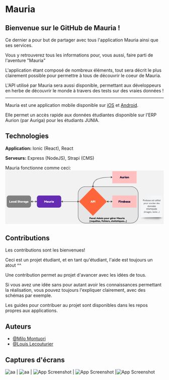 
# Mauria 

## Bienvenue sur le GitHub de Mauria !
Ce dernier a pour but de partager avec tous l'application Mauria ainsi que ses services.

Vous y retrouverez tous les informations pour, vous aussi, faire parti de l'aventure "Mauria"

L'application étant composé de nombreux éléments, tout sera décrit le plus clairement possible pour permettre à tous de découvrir le coeur de Mauria.

L'API utilisé par Mauria sera aussi disponible, permettant aux développeurs en herbe de découvrir le monde à travers des tests sur des vraies données !

---

Mauria est une application mobile disponible sur [iOS](https://apps.apple.com/fr/app/mauria/id6444381612) et [Android](https://play.google.com/store/apps/details?id=io.ionic.mauria).

Elle permet un accès rapide aux données étudiantes disponible sur l'ERP Aurion (par Auriga) pour les étudiants JUNIA.



## Technologies


**Application:** Ionic (React), React

**Serveurs:** Express (NodeJS), Strapi (CMS)

Mauria fonctionne comme ceci:
![Structure de Mauria](https://raw.githubusercontent.com/MauriaApp/App/master/MauriaStruct.jpg)
## Contributions

Les contributions sont les bienvenues!

Ceci est un projet étudiant, et en tant qu'étudiant, l'aide est toujours un atout ^^

Une contribution permet au projet d'avancer avec les idées de tous. 

Si vous avez une idée sans pour autant avoir les connaissances permettant la réalisation, vous pouvez toujours l'expliquer clairement, avec des schémas par exemple.

Les guides pour contribuer au projet sont disponibles dans les repos propres aux applications.
## Auteurs

- [@Milo Montuori](https://www.github.com/MylowMntr)
- [@Louis Lecouturier](https://www.github.com/LouisLecouturier)



## Captures d'écrans

![aa](https://play-lh.googleusercontent.com/2ibzBjTCktOaHGWWHGq3Oj8x3L3OIhvlIUExQ9bYxUMGoK0RgNLPL3f67aoExv5X5Q)  |  ![aa](https://play-lh.googleusercontent.com/CqowCgtuh99Nnl2OSTaySW35h_axsad_pz72tgZxY_ePL4eGTdF4hl0hZCMBRZ50e0Y) | ![App Screenshot](https://play-lh.googleusercontent.com/HGsj1Gs7fn3W1yvHN5IzR4S_qWFKGmW_j_v6tD6Hv9NqCV4YdWsLi3K8sOuJGIvs5A) | ![App Screenshot](https://play-lh.googleusercontent.com/M77Jkz0zJM2XHETyB_J8lae-DzGEBQnRupVjWg_w2mdi1eJ0w5ayw_ajn15UAkbMSA) |![App Screenshot](https://play-lh.googleusercontent.com/c21Tx2PofYcO9Ckpv2FPRdNZdRgEwVyWzF_dBwHlC6bQw6CDQiW0Wp0vJYFcGeO6Qyc)

